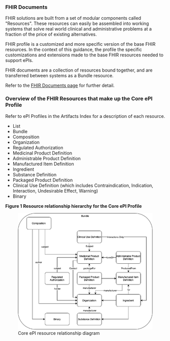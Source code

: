 ### FHIR Documents 
FHIR solutions are built from a set of modular components called "Resources". These resources can easily be assembled into working systems that solve real world clinical and administrative problems at a fraction of the price of existing alternatives.  

FHIR profile is a customized and more specific version of the base FHIR resources. In the context of this guidance, the profile the specific customizations and extensions made to the base FHIR resources needed to support ePIs. 

FHIR documents are a collection of resources bound together, and are transferred between systems as a Bundle resource. 

Refer to the [FHIR Documents page](http://www.hl7.org/fhir/documents.html) for further detail.

### Overview of the FHIR Resources that make up the Core ePI Profile 
Refer to ePI Profiles in the Artifacts Index for a description of each resource. 

- List
- Bundle
- Composition
- Organization
- Regulated Authorization
- Medicinal Product Definition
- Administrable Product Definition
- Manufactured Item Definition
- Ingredient
- Substance Definition
- Packaged Product Definition
- Clinical Use Definition (which includes Contraindication, Indication, Interaction, Undesirable Effect, Warning)
- Binary

**Figure 1	Resource relationship hierarchy for the Core ePI Profile**     

<figure>
  <img style="padding-top:0;padding-bottom:0" src="figure1-epi-resource-relationship.png" alt="ePI Resource Relationship"/>
  <figcaption>Core ePI resource relationship diagram</figcaption>
</figure>


